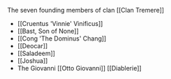 The seven founding members of clan [[Clan Tremere]]
- [[Cruentus 'Vinnie' Vinificus]]
- [[Bast, Son of None]]
- [[Cong 'The Dominus' Chang]]
- [[Deocar]]
- [[Saladeem]]
- [[Joshua]]
- The Giovanni [[Otto Giovanni]] [[Diablerie]]